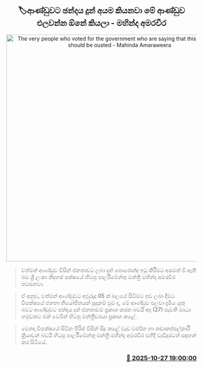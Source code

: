 <p align='center'><b><h2 align='center' title='The very people who voted for the government who are saying that this government should be ousted - Mahinda Amaraweera'>🏷ආණ්ඩුවට ඡන්දය දුන් අයම කියනවා මේ ආණ්ඩුව එලවන්න ඕනේ කියලා - මහින්ද අමරවීර</h2></b></p>
<p align='center'><img src='https://helakuru.sgp1.cdn.digitaloceanspaces.com/esana/images/lib/mahinda-amaraweera-jkm.jpg' width='600' alt='The very people who voted for the government who are saying that this government should be ousted - Mahinda Amaraweera'></p>

> වත්මන් ආණ්ඩුව විසින් ජනතාවට ලබා දුන් පොරොන්දු ඉටු කිරීමට අසමත් වී ඇති බව ශ්‍රී ලංකා නිදහස් පක්ෂයේ හිටපු පාර්ලිමේන්තු මන්ත්‍රී මහින්ද අමරවීර පවසනවා.

> ඒ අනුව, වත්මන් ආණ්ඩුවට අවුරුදු 05 ක් බලයේ සිටීමට ඉඩ ලබා දීමට විපක්ෂයේ ජනතා නියෝජිතයන් සූදානම් වුව ද, මේ ආණ්ඩුව එලවා දැමිය යුතු බවට ආණ්ඩුවට ඡන්දය දුන් ජනතාවම ප්‍රකාශ කරන බවයි අද (27) පැවති මාධ්‍ය හමුවකට එක් වෙමින් හිටපු මන්ත්‍රීවරයා ප්‍රකාශ කළේ.

> වෙනදා විපක්ෂයේ සිටින පිරිස් විසින් සිදු කළේ වැඩ වර්ජන හා කඩාකප්පල්කාරී ක්‍රියාවන් බවයි හිටපු පාර්ලිමේන්තු මන්ත්‍රී මහින්ද අමරවීර එහිදී වැඩිදුරටත් සඳහන් කර සිටියේ.



<h3 align='right'><a href='https://www.helakuru.lk/esana/p/114832/'>📅 2025-10-27 19:00:00</a></h3>
